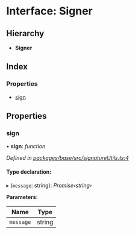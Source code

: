 # Interface: Signer

## Hierarchy

* **Signer**

## Index

### Properties

* [sign](_base_src_signatureutils_.signer.md#sign)

## Properties

###  sign

• **sign**: *function*

*Defined in [packages/base/src/signatureUtils.ts:4](https://github.com/celo-org/celo-monorepo/blob/master/packages/base/src/signatureUtils.ts#L4)*

#### Type declaration:

▸ (`message`: string): *Promise‹string›*

**Parameters:**

Name | Type |
------ | ------ |
`message` | string |
